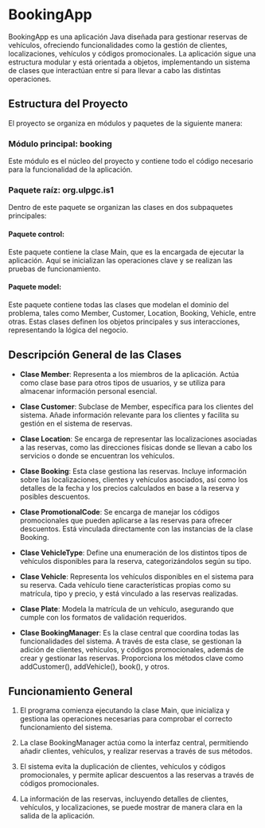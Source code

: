 # BookingApp
BookingApp es una aplicación Java diseñada para gestionar reservas de vehículos, ofreciendo funcionalidades como la gestión de clientes, localizaciones, vehículos y códigos promocionales. La aplicación sigue una estructura modular y está orientada a objetos, implementando un sistema de clases que interactúan entre sí para llevar a cabo las distintas operaciones.

## Estructura del Proyecto
El proyecto se organiza en módulos y paquetes de la siguiente manera:

### Módulo principal: booking
Este módulo es el núcleo del proyecto y contiene todo el código necesario para la funcionalidad de la aplicación.

### Paquete raíz: org.ulpgc.is1
Dentro de este paquete se organizan las clases en dos subpaquetes principales:

#### Paquete control:
Este paquete contiene la clase Main, que es la encargada de ejecutar la aplicación. Aquí se inicializan las operaciones clave y se realizan las pruebas de funcionamiento.

#### Paquete model:
Este paquete contiene todas las clases que modelan el dominio del problema, tales como Member, Customer, Location, Booking, Vehicle, entre otras. Estas clases definen los objetos principales y sus interacciones, representando la lógica del negocio.

## Descripción General de las Clases
- **Clase Member**: Representa a los miembros de la aplicación. Actúa como clase base para otros tipos de usuarios, y se utiliza para almacenar información personal esencial.

- **Clase Customer**: Subclase de Member, específica para los clientes del sistema. Añade información relevante para los clientes y facilita su gestión en el sistema de reservas.

- **Clase Location**: Se encarga de representar las localizaciones asociadas a las reservas, como las direcciones físicas donde se llevan a cabo los servicios o donde se encuentran los vehículos.

- **Clase Booking**: Esta clase gestiona las reservas. Incluye información sobre las localizaciones, clientes y vehículos asociados, así como los detalles de la fecha y los precios calculados en base a la reserva y posibles descuentos.

- **Clase PromotionalCode**: Se encarga de manejar los códigos promocionales que pueden aplicarse a las reservas para ofrecer descuentos. Está vinculada directamente con las instancias de la clase Booking.

- **Clase VehicleType**: Define una enumeración de los distintos tipos de vehículos disponibles para la reserva, categorizándolos según su tipo.

- **Clase Vehicle**: Representa los vehículos disponibles en el sistema para su reserva. Cada vehículo tiene características propias como su matrícula, tipo y precio, y está vinculado a las reservas realizadas.

- **Clase Plate**: Modela la matrícula de un vehículo, asegurando que cumple con los formatos de validación requeridos.

- **Clase BookingManager**: Es la clase central que coordina todas las funcionalidades del sistema. A través de esta clase, se gestionan la adición de clientes, vehículos, y códigos promocionales, además de crear y gestionar las reservas. Proporciona los métodos clave como addCustomer(), addVehicle(), book(), y otros.

## Funcionamiento General
1. El programa comienza ejecutando la clase Main, que inicializa y gestiona las operaciones necesarias para comprobar el correcto funcionamiento del sistema.

2. La clase BookingManager actúa como la interfaz central, permitiendo añadir clientes, vehículos, y realizar reservas a través de sus métodos.

3. El sistema evita la duplicación de clientes, vehículos y códigos promocionales, y permite aplicar descuentos a las reservas a través de códigos promocionales.

4. La información de las reservas, incluyendo detalles de clientes, vehículos, y localizaciones, se puede mostrar de manera clara en la salida de la aplicación.
